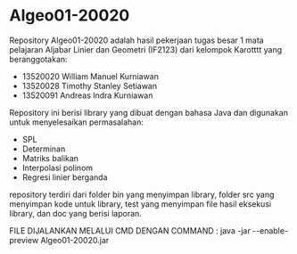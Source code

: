 # Algeo01-20020
Repository Algeo01-20020 adalah hasil pekerjaan tugas besar 1 mata pelajaran Aljabar Linier dan Geometri (IF2123) dari kelompok Karotttt yang beranggotakan:
- 13520020 William Manuel Kurniawan
- 13520028 Timothy Stanley Setiawan
- 13520091 Andreas Indra Kurniawan

Repository ini berisi library yang dibuat dengan bahasa Java dan digunakan untuk menyelesaikan permasalahan:
- SPL
- Determinan
- Matriks balikan
- Interpolasi polinom
- Regresi linier berganda

repository terdiri dari folder bin yang menyimpan library, folder src yang menyimpan kode untuk library, test yang menyimpan file hasil eksekusi library, dan doc yang berisi laporan.

FILE DIJALANKAN MELALUI CMD DENGAN COMMAND :
java -jar --enable-preview Algeo01-20020.jar